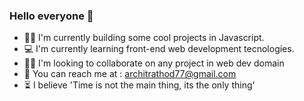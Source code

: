 ### Hello everyone 👋

- 👨‍💻 I'm currently building some cool projects in Javascript.
- 💻 I'm currently learning front-end web development tecnologies.
- 🙇‍♂️ I'm looking to collaborate on any project in web dev domain
- 🏡 You can reach me at : architrathod77@gmail.com
- ⏳ I believe 'Time is not the main thing, its the only thing'
